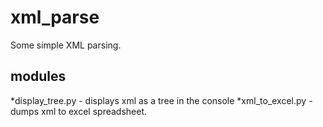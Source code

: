 # xml_parse
Some simple XML parsing.

## modules
*display_tree.py - displays xml as a tree in the console
*xml_to_excel.py - dumps xml to excel spreadsheet.

